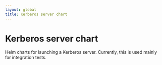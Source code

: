```yaml
---
layout: global
title: Kerberos server chart
---
```


# Kerberos server chart
Helm charts for launching a Kerberos server. Currently, this is used mainly
for integration tests.
